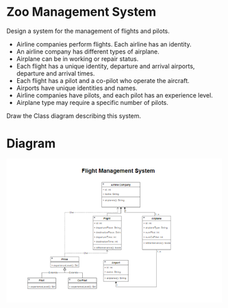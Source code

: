 # Zoo Management System

Design a system for the management of flights and pilots.

 - Airline companies perform flights. Each airline has an identity.
 - An airline company has different types of airplane.
 - Airplane can be in working or repair status.
 - Each flight has a unique identity, departure and arrival airports, departure and arrival times.
 - Each flight has a pilot and a co-pilot who operate the aircraft.
 - Airports have unique identities and names.
 - Airline companies have pilots, and each pilot has an experience level.
 - Airplane type may require a specific number of pilots.

 Draw the Class diagram describing this system.


# Diagram
  ![image](FlightManagementSystem.png)
